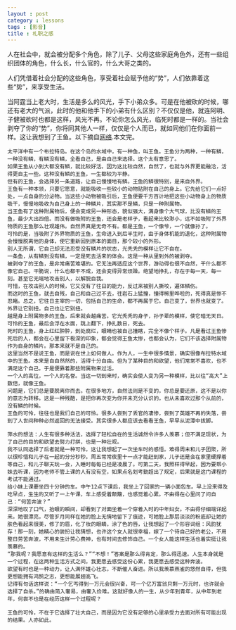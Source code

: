 ```yaml
---
layout : post
category : lessons
tags : [影音]
title : 札职之感
---
```



人在社会中，就会被分配多个角色，除了儿子、父母这些家庭角色外，还有一些组织团体的角色，什么长，什么官的，什么大哥之类的。

人们凭借着社会分配的这些角色，享受着社会赋予他的“势”，人们依靠着这些“势”，来享受生活。

当阿霆当上老大时，生活是多么的风光，手下小弟众多。可是在他被砍的时候，哪还有老大的气派，此时的他和他手下的小弟有什么区别？不仅仅是他，就连阿明、子健被砍时也都是这样，风光不再。不论你怎么风光，临死时都是一样的。当社会剥夺了你的“势”，你将同其他人一样，仅仅是个人而已，就如同他们在你面前一样。这让我想到了王鱼。以下摘自[网络](http://bbs.esnai.com/thread-2862895-1-1.html).本文完。

    太平洋中有一个布拉特岛。在这个岛的水域中，有一种鱼，叫王鱼。王鱼分为两种，一种有鳞，一种没有鳞，有鳞没有鳞，全看自己，是由自己来选择。这个太有意思了。
    如果王鱼从小到大都没有鳞，就比较好活。因为这比较自然，自然了，也就与外界更能融洽，活得更自主一些。这种没有鳞的王鱼，一生都较为平静。
    但有的王鱼，会选择另一条道路，让自己慢慢地有鳞。王鱼的鳞很特别，是来自外界。
    王鱼有一种本领，只要它愿意，就能吸收一些较小的动物贴附在自己的身上。它先给它们一点好处，一点自身的分泌物。当这些小动物被吸引后，王鱼便要千方百计地把这些小动物身上的物质吸干，慢慢地吸收为自己身上的一种鳞片，其实那不是鳞，只是一种附属物。
    当王鱼有了这种附属物后，便会变成另一种形态，貌似强大，满身像个大气球，比没有鳞的王鱼，最少大出四倍。而没有做吸附的王鱼，还会是老样子，看起来比较渺小，远不如吸附了外界物质的王鱼那么壮观雄伟。自然界真是无奇不有。都是王鱼，一个像爷，一个就像孙了。
    可怜的是，当吸附了外界物质的王鱼，生命进入到后半生时，由于身体机能的退化，这种附属物会慢慢脱离他的身体，使它重新回到原本的面目，那个较小的外形。
    别人无所谓，它自己却无法忍受没有鳞片的状态，光秃秃的模样让它不自在。
    一条鱼，从有鳞到没有鳞，一定是死去活来的体会。这是一种从里到外的被剥夺。
    被剥夺了的王鱼，是非常痛苦难堪的。它无法再适应这个世界，游动得也很不自然，干什么都不像它自己。干脆说，什么也都干不成，还会变得异常烦躁。绝望地挣扎，存在于每一天，每一刻。甚至它无端地攻击别人，以解脱自我。
    可惜，在攻击别人的时候，它又没有了往日的能力，反过来被别人撕咬，遍体鳞伤。
    而这时的王鱼，就去自残，自己和自己过不去，往岩石上猛撞，撞得稀里哗啦的，死得真是惨不忍睹。总之，它往日主宰的一切，包括自己的生命，都不再属于它。自己变了，世界也就变了。外界让它别扭，自己也让它别扭。
    越是身上附属物多的王鱼，后来就会越痛苦。它光秃秃的身子，孙子辈的模样，使它暗无天日。可怜的王鱼，最后会浮在水面，跳上翻下，挣扎数日，死去。
    死时的王鱼，身上红红肿肿，到处腐烂，眼睛也被自己撞瞎，完全不像个样子。凡是看过王鱼惨死后的人，都会在心里留下极深的印象，都会觉得王鱼太惨，也都会认为，它们不该选择附属物作为自身的鳞片。那本来就不是自己的。
    这里当然不是说王鱼，而是说在世上如何做人。作为人，一生中很多情景，确实很像布拉特水域中的王鱼。本来是自自然然的，活得十分自由。但为了某种目的和欲望，他们常常不喜欢，也不满足这个自己。于是便靠着那些附属物来过活。
    一个人的高位，一个人的名誉。当这一切到来时，确实会使人变为另一种模样，比以往“高大”上数倍，就像王鱼。
    问题是，它们总是要脱离你而去。在很多地方，自然法则是不变的，你总是要还原，这不是以你的意志为转移。这是一种残酷，是把你再次变为你并未充分认识的，也从未喜欢过那个从前的，没有鳞的时候。
    王鱼的可怜，往往也是我们自己的可怜。很多人尝到了丢官的凄惨，尝到了英雄不再的失落，尝到了人世间种种必然返回的无法接受。其实很多人都应该去看看王鱼，早早从泥潭中拔脚。

    萍水的想法：人生有很多种活法，选择了轻松自在的生活诚然令许多人羡慕；但不满足现状，为了自己的目的和欲望去努力打拼，也是一种壮观。
    我不认同选择了后者就是一种可怜，这让我想起了一次坐车时的感悟。难得周末和儿子团聚，所以很珍惜和儿子在一起的分分秒秒。周五常常夜里十一点才能赶到家，儿子还是会在家里硬撑着等自己，和儿子聊天玩一会，入睡时每每已经是凌晨了。可第二天，我照样得早起，因为要帮小妹去听课，因为老师不管上课的人有没有空，如果点名划考勤超出了规定，后果就是这门课程的考试不能通过。
    给小妹上课要坐四十分钟的车。中午12点下课后，我坐上了回家的一辆小面包车。早上没来得及吃早点，生生的又听了一上午课，车上感受着颠簸，也感觉着心累。不由得在心里问了问自己：“何苦奔波？”
    深深地叹了口气，抬眼的瞬间，却看到了对面坐着一个穿着入时的中年妇女。不由得仔细端详起来。她很漂亮，尽管岁月同样在她的脸上无情地留下了痕迹，可她脸上那层淡淡的粉底却让她的肤色看起来很美，修了的眉，化了妆的眼睛，涂了色的唇，让我想起了一个形容词组：风韵犹存！那一刻，她精心的装扮让我猜想，也许这个女人就很幸福，嫁了一个待自己好的老公，不用整日劳苦奔波，不用未生计劳心费神，也有时间去修饰自己。一个女人能这样生活也着实挺让我羡慕的。
    “那我呢？我愿意有这样的生活么？”“不想！”答案是那么得肯定，那么得迅速。人生本身就是一个过程，在这两种生活方式之间，我更愿去感受这份心累，我更愿去感受这种奔波。
    欲望有时也是一种动力，让人满怀雄心壮志，不断催人奋进。所以我羡慕燕雀的悠然自得，但我更想能拥有鸿鹄之志，更想能展翅高飞。
    记得有句话这样说：“一个乞丐得到一万元会很兴奋，可一个亿万富翁只剩一万元时，也许就会选择了自杀。”的确由简入奢易，由奢入俭难。这就好像人的一生，从少年到青年，从中年到老年，何尝不也是在经历这样一个过程呢？
    
    王鱼的可怜，不在于它选择了壮大自己，而是因为它没有足够的心里承受力去面对所有可能出现的结果。人亦如此。